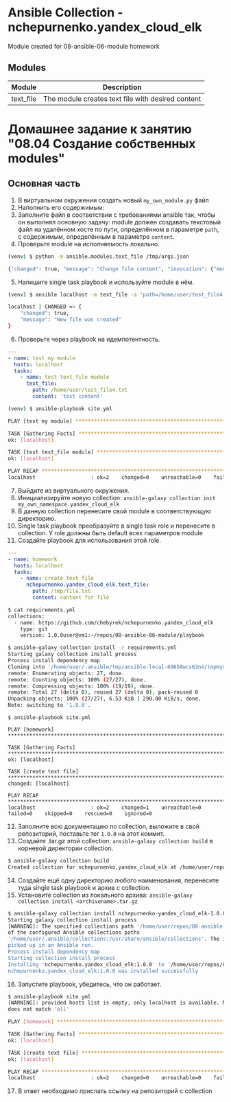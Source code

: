 # Ansible Collection - nchepurnenko.yandex_cloud_elk

Module created for 08-ansible-06-module homework 
## Modules

|Module|Description|
|------|-----------|
|text_file|The module creates text file with desired content|



# Домашнее задание к занятию "08.04 Создание собственных modules"

## Основная часть

1. В виртуальном окружении создать новый `my_own_module.py` файл
2. Наполнить его содержимым:
3. Заполните файл в соответствии с требованиями ansible так, чтобы он выполнял основную задачу: module должен создавать текстовый файл на удалённом хосте по пути, определённом в параметре `path`, с содержимым, определённым в параметре `content`.
4. Проверьте module на исполняемость локально.
```sh
(venv) $ python -m ansible.modules.text_file /tmp/args.json

{"changed": true, "message": "Change file content", "invocation": {"module_args": {"path": "/home/user/test_file.txt", "content": "this is content for my file"}}}
```
5. Напишите single task playbook и используйте module в нём.
```sh
(venv) $ ansible localhost -m text_file -a "path=/home/user/test_file4.txt, content='test content'"

localhost | CHANGED => {
    "changed": true,
    "message": "New file was created"
}
```
6. Проверьте через playbook на идемпотентность.
```yml
---
- name: test my module
  hosts: localhost
  tasks:
    - name: test text_file module
      text_file:
        path: /home/user/test_file4.txt
        content: 'test content'
```
```sh
(venv) $ ansible-playbook site.yml 

PLAY [test my module] **********************************************************

TASK [Gathering Facts] *********************************************************
ok: [localhost]

TASK [test text_file module] ***************************************************
ok: [localhost]

PLAY RECAP *********************************************************************
localhost                  : ok=2    changed=0    unreachable=0    failed=0    skipped=0    rescued=0    ignored=0
```
7. Выйдите из виртуального окружения.
8. Инициализируйте новую collection: `ansible-galaxy collection init my_own_namespace.yandex_cloud_elk`
9. В данную collection перенесите свой module в соответствующую директорию.
10. Single task playbook преобразуйте в single task role и перенесите в collection. У role должны быть default всех параметров module
11. Создайте playbook для использования этой role.
```yml
---
- name: homework
  hosts: localhost
  tasks:
    - name: create text file
      nchepurnenko.yandex_cloud_elk.text_file:
        path: /tmp/file.txt
        content: content for file
```
```sh
$ cat requirements.yml 
collections:
  - name: https://github.com/chebyrek/nchepurnenko.yandex_cloud_elk
    type: git
    version: 1.0.0user@vm1:~/repos/08-ansible-06-module/playbook
```
```sh
$ ansible-galaxy collection install -r requirements.yml 
Starting galaxy collection install process
Process install dependency map
Cloning into '/home/user/.ansible/tmp/ansible-local-69658wcs63n4/tmpmym88ik9/nchepurnenko.yandex_cloud_elkvjfhtqtf'...
remote: Enumerating objects: 27, done.
remote: Counting objects: 100% (27/27), done.
remote: Compressing objects: 100% (19/19), done.
remote: Total 27 (delta 0), reused 27 (delta 0), pack-reused 0
Unpacking objects: 100% (27/27), 6.53 KiB | 290.00 KiB/s, done.
Note: switching to '1.0.0'.
```
```
$ ansible-playbook site.yml

PLAY [homework] ****************************************************************************************

TASK [Gathering Facts] *********************************************************************************
ok: [localhost]

TASK [create text file] ********************************************************************************
changed: [localhost]

PLAY RECAP *********************************************************************************************
localhost                  : ok=2    changed=1    unreachable=0    failed=0    skipped=0    rescued=0    ignored=0
```
12. Заполните всю документацию по collection, выложите в свой репозиторий, поставьте тег `1.0.0` на этот коммит.
13. Создайте .tar.gz этой collection: `ansible-galaxy collection build` в корневой директории collection.
```sh
$ ansible-galaxy collection build
Created collection for nchepurnenko.yandex_cloud_elk at /home/user/repos/nchepurnenko/yandex_cloud_elk/nchepurnenko-yandex_cloud_elk-1.0.0.tar.gz
```
14. Создайте ещё одну директорию любого наименования, перенесите туда single task playbook и архив c collection.
15. Установите collection из локального архива: `ansible-galaxy collection install <archivename>.tar.gz`
```sh
$ ansible-galaxy collection install nchepurnenko-yandex_cloud_elk-1.0.0.tar.gz -p .
Starting galaxy collection install process
[WARNING]: The specified collections path '/home/user/repos/08-ansible-06-module/playbook' is not part
of the configured Ansible collections paths
'/home/user/.ansible/collections:/usr/share/ansible/collections'. The installed collection won't be
picked up in an Ansible run.
Process install dependency map
Starting collection install process
Installing 'nchepurnenko.yandex_cloud_elk:1.0.0' to '/home/user/repos/08-ansible-06-module/playbook/ansible_collections/nchepurnenko/yandex_cloud_elk'
nchepurnenko.yandex_cloud_elk:1.0.0 was installed successfully
```
16. Запустите playbook, убедитесь, что он работает.
```sh
$ ansible-playbook site.yml 
[WARNING]: provided hosts list is empty, only localhost is available. Note that the implicit localhost
does not match 'all'

PLAY [homework] ****************************************************************************************

TASK [Gathering Facts] *********************************************************************************
ok: [localhost]

TASK [create text file] ********************************************************************************
ok: [localhost]

PLAY RECAP *********************************************************************************************
localhost                  : ok=2    changed=0    unreachable=0    failed=0    skipped=0    rescued=0    ignored=0
```
17. В ответ необходимо прислать ссылку на репозиторий с collection

